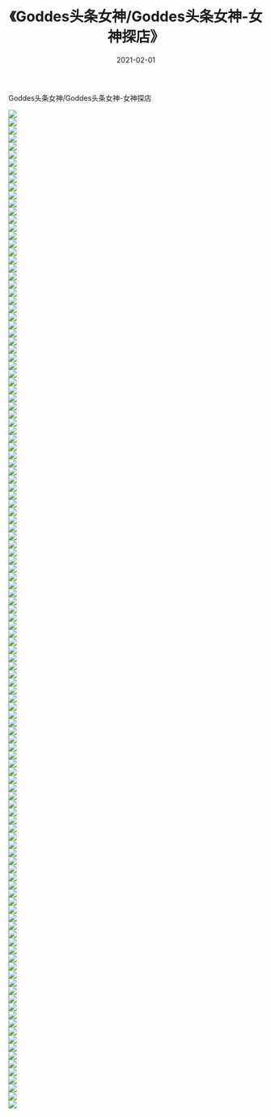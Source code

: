 ﻿---
layout: post
title:  《Goddes头条女神/Goddes头条女神-女神探店》
date:   2021-02-01
img: http://img.660000.xyz/Sharelink/网络美图/2021/Goddes头条女神/Goddes头条女神-女神探店/000.jpg
categories: [美女, 清纯, 唯美]
---

Goddes头条女神/Goddes头条女神-女神探店

 ![](http://img.660000.xyz/Sharelink/网络美图/2021/Goddes头条女神/Goddes头条女神-女神探店/001.jpg) <br>![](http://img.660000.xyz/Sharelink/网络美图/2021/Goddes头条女神/Goddes头条女神-女神探店/002.jpg) <br>![](http://img.660000.xyz/Sharelink/网络美图/2021/Goddes头条女神/Goddes头条女神-女神探店/003.jpg) <br>![](http://img.660000.xyz/Sharelink/网络美图/2021/Goddes头条女神/Goddes头条女神-女神探店/004.jpg) <br>![](http://img.660000.xyz/Sharelink/网络美图/2021/Goddes头条女神/Goddes头条女神-女神探店/005.jpg) <br>![](http://img.660000.xyz/Sharelink/网络美图/2021/Goddes头条女神/Goddes头条女神-女神探店/006.jpg) <br>![](http://img.660000.xyz/Sharelink/网络美图/2021/Goddes头条女神/Goddes头条女神-女神探店/007.jpg) <br>![](http://img.660000.xyz/Sharelink/网络美图/2021/Goddes头条女神/Goddes头条女神-女神探店/008.jpg) <br>![](http://img.660000.xyz/Sharelink/网络美图/2021/Goddes头条女神/Goddes头条女神-女神探店/009.jpg) <br>![](http://img.660000.xyz/Sharelink/网络美图/2021/Goddes头条女神/Goddes头条女神-女神探店/010.jpg) <br>![](http://img.660000.xyz/Sharelink/网络美图/2021/Goddes头条女神/Goddes头条女神-女神探店/011.jpg) <br>![](http://img.660000.xyz/Sharelink/网络美图/2021/Goddes头条女神/Goddes头条女神-女神探店/012.jpg) <br>![](http://img.660000.xyz/Sharelink/网络美图/2021/Goddes头条女神/Goddes头条女神-女神探店/013.jpg) <br>![](http://img.660000.xyz/Sharelink/网络美图/2021/Goddes头条女神/Goddes头条女神-女神探店/014.jpg) <br>![](http://img.660000.xyz/Sharelink/网络美图/2021/Goddes头条女神/Goddes头条女神-女神探店/015.jpg) <br>![](http://img.660000.xyz/Sharelink/网络美图/2021/Goddes头条女神/Goddes头条女神-女神探店/016.jpg) <br>![](http://img.660000.xyz/Sharelink/网络美图/2021/Goddes头条女神/Goddes头条女神-女神探店/017.jpg) <br>![](http://img.660000.xyz/Sharelink/网络美图/2021/Goddes头条女神/Goddes头条女神-女神探店/018.jpg) <br>![](http://img.660000.xyz/Sharelink/网络美图/2021/Goddes头条女神/Goddes头条女神-女神探店/019.jpg) <br>![](http://img.660000.xyz/Sharelink/网络美图/2021/Goddes头条女神/Goddes头条女神-女神探店/020.jpg) <br>![](http://img.660000.xyz/Sharelink/网络美图/2021/Goddes头条女神/Goddes头条女神-女神探店/021.jpg) <br>![](http://img.660000.xyz/Sharelink/网络美图/2021/Goddes头条女神/Goddes头条女神-女神探店/022.jpg) <br>![](http://img.660000.xyz/Sharelink/网络美图/2021/Goddes头条女神/Goddes头条女神-女神探店/023.jpg) <br>![](http://img.660000.xyz/Sharelink/网络美图/2021/Goddes头条女神/Goddes头条女神-女神探店/024.jpg) <br>![](http://img.660000.xyz/Sharelink/网络美图/2021/Goddes头条女神/Goddes头条女神-女神探店/025.jpg) <br>![](http://img.660000.xyz/Sharelink/网络美图/2021/Goddes头条女神/Goddes头条女神-女神探店/026.jpg) <br>![](http://img.660000.xyz/Sharelink/网络美图/2021/Goddes头条女神/Goddes头条女神-女神探店/027.jpg) <br>![](http://img.660000.xyz/Sharelink/网络美图/2021/Goddes头条女神/Goddes头条女神-女神探店/028.jpg) <br>![](http://img.660000.xyz/Sharelink/网络美图/2021/Goddes头条女神/Goddes头条女神-女神探店/029.jpg) <br>![](http://img.660000.xyz/Sharelink/网络美图/2021/Goddes头条女神/Goddes头条女神-女神探店/030.jpg) <br>![](http://img.660000.xyz/Sharelink/网络美图/2021/Goddes头条女神/Goddes头条女神-女神探店/031.jpg) <br>![](http://img.660000.xyz/Sharelink/网络美图/2021/Goddes头条女神/Goddes头条女神-女神探店/032.jpg) <br>![](http://img.660000.xyz/Sharelink/网络美图/2021/Goddes头条女神/Goddes头条女神-女神探店/033.jpg) <br>![](http://img.660000.xyz/Sharelink/网络美图/2021/Goddes头条女神/Goddes头条女神-女神探店/034.jpg) <br>![](http://img.660000.xyz/Sharelink/网络美图/2021/Goddes头条女神/Goddes头条女神-女神探店/035.jpg) <br>![](http://img.660000.xyz/Sharelink/网络美图/2021/Goddes头条女神/Goddes头条女神-女神探店/036.jpg) <br>![](http://img.660000.xyz/Sharelink/网络美图/2021/Goddes头条女神/Goddes头条女神-女神探店/037.jpg) <br>![](http://img.660000.xyz/Sharelink/网络美图/2021/Goddes头条女神/Goddes头条女神-女神探店/038.jpg) <br>![](http://img.660000.xyz/Sharelink/网络美图/2021/Goddes头条女神/Goddes头条女神-女神探店/039.jpg) <br>![](http://img.660000.xyz/Sharelink/网络美图/2021/Goddes头条女神/Goddes头条女神-女神探店/040.jpg) <br>![](http://img.660000.xyz/Sharelink/网络美图/2021/Goddes头条女神/Goddes头条女神-女神探店/041.jpg) <br>![](http://img.660000.xyz/Sharelink/网络美图/2021/Goddes头条女神/Goddes头条女神-女神探店/042.jpg) <br>![](http://img.660000.xyz/Sharelink/网络美图/2021/Goddes头条女神/Goddes头条女神-女神探店/043.jpg) <br>![](http://img.660000.xyz/Sharelink/网络美图/2021/Goddes头条女神/Goddes头条女神-女神探店/044.jpg) <br>![](http://img.660000.xyz/Sharelink/网络美图/2021/Goddes头条女神/Goddes头条女神-女神探店/045.jpg) <br>![](http://img.660000.xyz/Sharelink/网络美图/2021/Goddes头条女神/Goddes头条女神-女神探店/046.jpg) <br>![](http://img.660000.xyz/Sharelink/网络美图/2021/Goddes头条女神/Goddes头条女神-女神探店/047.jpg) <br>![](http://img.660000.xyz/Sharelink/网络美图/2021/Goddes头条女神/Goddes头条女神-女神探店/048.jpg) <br>![](http://img.660000.xyz/Sharelink/网络美图/2021/Goddes头条女神/Goddes头条女神-女神探店/049.jpg) <br>![](http://img.660000.xyz/Sharelink/网络美图/2021/Goddes头条女神/Goddes头条女神-女神探店/050.jpg) <br>![](http://img.660000.xyz/Sharelink/网络美图/2021/Goddes头条女神/Goddes头条女神-女神探店/051.jpg) <br>![](http://img.660000.xyz/Sharelink/网络美图/2021/Goddes头条女神/Goddes头条女神-女神探店/052.jpg) <br>![](http://img.660000.xyz/Sharelink/网络美图/2021/Goddes头条女神/Goddes头条女神-女神探店/053.jpg) <br>![](http://img.660000.xyz/Sharelink/网络美图/2021/Goddes头条女神/Goddes头条女神-女神探店/054.jpg) <br>![](http://img.660000.xyz/Sharelink/网络美图/2021/Goddes头条女神/Goddes头条女神-女神探店/055.jpg) <br>![](http://img.660000.xyz/Sharelink/网络美图/2021/Goddes头条女神/Goddes头条女神-女神探店/056.jpg) <br>![](http://img.660000.xyz/Sharelink/网络美图/2021/Goddes头条女神/Goddes头条女神-女神探店/057.jpg) <br>![](http://img.660000.xyz/Sharelink/网络美图/2021/Goddes头条女神/Goddes头条女神-女神探店/058.jpg) <br>![](http://img.660000.xyz/Sharelink/网络美图/2021/Goddes头条女神/Goddes头条女神-女神探店/059.jpg) <br>![](http://img.660000.xyz/Sharelink/网络美图/2021/Goddes头条女神/Goddes头条女神-女神探店/060.jpg) <br>![](http://img.660000.xyz/Sharelink/网络美图/2021/Goddes头条女神/Goddes头条女神-女神探店/061.jpg) <br>![](http://img.660000.xyz/Sharelink/网络美图/2021/Goddes头条女神/Goddes头条女神-女神探店/062.jpg) <br>![](http://img.660000.xyz/Sharelink/网络美图/2021/Goddes头条女神/Goddes头条女神-女神探店/063.jpg) <br>![](http://img.660000.xyz/Sharelink/网络美图/2021/Goddes头条女神/Goddes头条女神-女神探店/064.jpg) <br>![](http://img.660000.xyz/Sharelink/网络美图/2021/Goddes头条女神/Goddes头条女神-女神探店/065.jpg) <br>![](http://img.660000.xyz/Sharelink/网络美图/2021/Goddes头条女神/Goddes头条女神-女神探店/066.jpg) <br>![](http://img.660000.xyz/Sharelink/网络美图/2021/Goddes头条女神/Goddes头条女神-女神探店/067.jpg) <br>![](http://img.660000.xyz/Sharelink/网络美图/2021/Goddes头条女神/Goddes头条女神-女神探店/068.jpg) <br>![](http://img.660000.xyz/Sharelink/网络美图/2021/Goddes头条女神/Goddes头条女神-女神探店/069.jpg) <br>![](http://img.660000.xyz/Sharelink/网络美图/2021/Goddes头条女神/Goddes头条女神-女神探店/070.jpg) <br>![](http://img.660000.xyz/Sharelink/网络美图/2021/Goddes头条女神/Goddes头条女神-女神探店/071.jpg) <br>![](http://img.660000.xyz/Sharelink/网络美图/2021/Goddes头条女神/Goddes头条女神-女神探店/072.jpg) <br>![](http://img.660000.xyz/Sharelink/网络美图/2021/Goddes头条女神/Goddes头条女神-女神探店/073.jpg) <br>![](http://img.660000.xyz/Sharelink/网络美图/2021/Goddes头条女神/Goddes头条女神-女神探店/074.jpg) <br>![](http://img.660000.xyz/Sharelink/网络美图/2021/Goddes头条女神/Goddes头条女神-女神探店/075.jpg) <br>![](http://img.660000.xyz/Sharelink/网络美图/2021/Goddes头条女神/Goddes头条女神-女神探店/076.jpg) <br>![](http://img.660000.xyz/Sharelink/网络美图/2021/Goddes头条女神/Goddes头条女神-女神探店/077.jpg) <br>![](http://img.660000.xyz/Sharelink/网络美图/2021/Goddes头条女神/Goddes头条女神-女神探店/078.jpg) <br>![](http://img.660000.xyz/Sharelink/网络美图/2021/Goddes头条女神/Goddes头条女神-女神探店/079.jpg) <br>![](http://img.660000.xyz/Sharelink/网络美图/2021/Goddes头条女神/Goddes头条女神-女神探店/080.jpg) <br>![](http://img.660000.xyz/Sharelink/网络美图/2021/Goddes头条女神/Goddes头条女神-女神探店/081.jpg) <br>![](http://img.660000.xyz/Sharelink/网络美图/2021/Goddes头条女神/Goddes头条女神-女神探店/082.jpg) <br>![](http://img.660000.xyz/Sharelink/网络美图/2021/Goddes头条女神/Goddes头条女神-女神探店/083.jpg) <br>![](http://img.660000.xyz/Sharelink/网络美图/2021/Goddes头条女神/Goddes头条女神-女神探店/084.jpg) <br>![](http://img.660000.xyz/Sharelink/网络美图/2021/Goddes头条女神/Goddes头条女神-女神探店/085.jpg) <br>![](http://img.660000.xyz/Sharelink/网络美图/2021/Goddes头条女神/Goddes头条女神-女神探店/086.jpg) <br>![](http://img.660000.xyz/Sharelink/网络美图/2021/Goddes头条女神/Goddes头条女神-女神探店/087.jpg) <br>![](http://img.660000.xyz/Sharelink/网络美图/2021/Goddes头条女神/Goddes头条女神-女神探店/088.jpg) <br>![](http://img.660000.xyz/Sharelink/网络美图/2021/Goddes头条女神/Goddes头条女神-女神探店/089.jpg) <br>![](http://img.660000.xyz/Sharelink/网络美图/2021/Goddes头条女神/Goddes头条女神-女神探店/090.jpg) <br>![](http://img.660000.xyz/Sharelink/网络美图/2021/Goddes头条女神/Goddes头条女神-女神探店/091.jpg) <br>![](http://img.660000.xyz/Sharelink/网络美图/2021/Goddes头条女神/Goddes头条女神-女神探店/092.jpg) <br>![](http://img.660000.xyz/Sharelink/网络美图/2021/Goddes头条女神/Goddes头条女神-女神探店/093.jpg) <br>![](http://img.660000.xyz/Sharelink/网络美图/2021/Goddes头条女神/Goddes头条女神-女神探店/094.jpg) <br>![](http://img.660000.xyz/Sharelink/网络美图/2021/Goddes头条女神/Goddes头条女神-女神探店/095.jpg) <br>![](http://img.660000.xyz/Sharelink/网络美图/2021/Goddes头条女神/Goddes头条女神-女神探店/096.jpg) <br>![](http://img.660000.xyz/Sharelink/网络美图/2021/Goddes头条女神/Goddes头条女神-女神探店/097.jpg) <br>![](http://img.660000.xyz/Sharelink/网络美图/2021/Goddes头条女神/Goddes头条女神-女神探店/098.jpg) <br>![](http://img.660000.xyz/Sharelink/网络美图/2021/Goddes头条女神/Goddes头条女神-女神探店/099.jpg) <br>![](http://img.660000.xyz/Sharelink/网络美图/2021/Goddes头条女神/Goddes头条女神-女神探店/100.jpg) <br>![](http://img.660000.xyz/Sharelink/网络美图/2021/Goddes头条女神/Goddes头条女神-女神探店/101.jpg) <br>![](http://img.660000.xyz/Sharelink/网络美图/2021/Goddes头条女神/Goddes头条女神-女神探店/102.jpg) <br>![](http://img.660000.xyz/Sharelink/网络美图/2021/Goddes头条女神/Goddes头条女神-女神探店/103.jpg) <br>![](http://img.660000.xyz/Sharelink/网络美图/2021/Goddes头条女神/Goddes头条女神-女神探店/104.jpg) <br>![](http://img.660000.xyz/Sharelink/网络美图/2021/Goddes头条女神/Goddes头条女神-女神探店/105.jpg) <br>![](http://img.660000.xyz/Sharelink/网络美图/2021/Goddes头条女神/Goddes头条女神-女神探店/106.jpg) <br>![](http://img.660000.xyz/Sharelink/网络美图/2021/Goddes头条女神/Goddes头条女神-女神探店/107.jpg) <br>![](http://img.660000.xyz/Sharelink/网络美图/2021/Goddes头条女神/Goddes头条女神-女神探店/108.jpg) <br>![](http://img.660000.xyz/Sharelink/网络美图/2021/Goddes头条女神/Goddes头条女神-女神探店/109.jpg) <br>![](http://img.660000.xyz/Sharelink/网络美图/2021/Goddes头条女神/Goddes头条女神-女神探店/110.jpg) <br>![](http://img.660000.xyz/Sharelink/网络美图/2021/Goddes头条女神/Goddes头条女神-女神探店/111.jpg) <br>![](http://img.660000.xyz/Sharelink/网络美图/2021/Goddes头条女神/Goddes头条女神-女神探店/112.jpg) <br>![](http://img.660000.xyz/Sharelink/网络美图/2021/Goddes头条女神/Goddes头条女神-女神探店/113.jpg) <br>![](http://img.660000.xyz/Sharelink/网络美图/2021/Goddes头条女神/Goddes头条女神-女神探店/114.jpg) <br>![](http://img.660000.xyz/Sharelink/网络美图/2021/Goddes头条女神/Goddes头条女神-女神探店/115.jpg) <br>![](http://img.660000.xyz/Sharelink/网络美图/2021/Goddes头条女神/Goddes头条女神-女神探店/116.jpg) <br>![](http://img.660000.xyz/Sharelink/网络美图/2021/Goddes头条女神/Goddes头条女神-女神探店/117.jpg) <br>![](http://img.660000.xyz/Sharelink/网络美图/2021/Goddes头条女神/Goddes头条女神-女神探店/118.jpg) <br>![](http://img.660000.xyz/Sharelink/网络美图/2021/Goddes头条女神/Goddes头条女神-女神探店/119.jpg) <br>![](http://img.660000.xyz/Sharelink/网络美图/2021/Goddes头条女神/Goddes头条女神-女神探店/120.jpg) <br>![](http://img.660000.xyz/Sharelink/网络美图/2021/Goddes头条女神/Goddes头条女神-女神探店/121.jpg) <br>![](http://img.660000.xyz/Sharelink/网络美图/2021/Goddes头条女神/Goddes头条女神-女神探店/122.jpg) <br>![](http://img.660000.xyz/Sharelink/网络美图/2021/Goddes头条女神/Goddes头条女神-女神探店/123.jpg) <br>